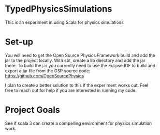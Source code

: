 # TypedPhysicsSimulations
This is an experiment in using Scala for physics simulations

# Set-up

You will need to get the Open Source Physics Framework build and add the jar to the project locally.
With sbt, create a lib directory and add the jar there.  To build the jar you currently need to use
the Eclipse IDE to build and export a jar file from the OSP source code:
https://github.com/OpenSourcePhysics

I plan to create a better solution to this if the experiment works out.  Feel free to reach out
for help if you are interested in running my code.


# Project Goals

See if scala 3 can create a compelling environment for physics simulation work.
